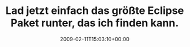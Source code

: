 ---
retweeted: false
source: <a href="http://twitter.com" rel="nofollow">Twitter Web Client</a>
entities:
  hashtags:
  - text: jetzthabichaberdasplugininstallieresatt
    indices:
    - '72'
    - '112'
  symbols: []
  user_mentions: []
  urls: []
display_text_range:
- '0'
- '112'
favorite_count: '0'
id_str: '1199172412'
truncated: false
retweet_count: '0'
id: '1199172412'
created_at: Wed Feb 11 15:03:10 +0000 2009
favorited: false
full_text: 'Lad jetzt einfach das größte Eclipse Paket runter, das ich finden kann.
  #jetzthabichaberdasplugininstallieresatt'
lang: de
tags:
- jetzthabichaberdasplugininstallieresatt
- pesos/twitter
date: '2009-02-11T15:03:10+00:00'
src: https://twitter.com/bascht/status/1199172412
original_url: https://twitter.com/bascht/status/1199172412
type: twitter_tweet
text: 'Lad jetzt einfach das größte Eclipse Paket runter, das ich finden kann. #jetzthabichaberdasplugininstallieresatt'
title: Lad jetzt einfach das größte Eclipse Paket runter, das ich finden kann.

---